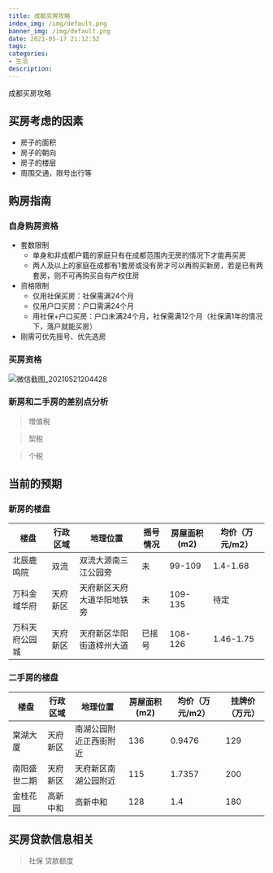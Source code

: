 ```yaml
---
title: 成都买房攻略
index_img: /img/default.png
banner_img: /img/default.png
date: 2021-05-17 21:12:52
tags:
categories:
- 生活
description:
---
```


成都买房攻略

<!-- more -->

## 买房考虑的因素
- 房子的面积
- 房子的朝向
- 房子的楼层
- 周围交通，限号出行等
## 购房指南

### 自身购房资格

- 套数限制
  - 单身和非成都户籍的家庭只有在成都范围内无房的情况下才能再买房
  - 两人及以上的家庭在成都有1套房或没有房才可以再购买新房，若是已有两套房，则不可再购买自有产权住房
- 资格限制
  - 仅用社保买房：社保需满24个月
  - 仅用户口买房：户口需满24个月
  - 用社保+户口买房：户口未满24个月，社保需满12个月（社保满1年的情况下，落户就能买房）
- 刚需可优先摇号、优先选房

### 买房资格

![微信截图_20210521204428](https://file.hyqup.cn/img/%E5%BE%AE%E4%BF%A1%E6%88%AA%E5%9B%BE_20210521204428.png)

### 新房和二手房的差别点分析

> 增值税 

> 契税 

> 个税  

## 当前的预期
### 新房的楼盘

| 楼盘           | 行政区域 | 地理位置                   | 摇号情况 | 房屋面积(m2) | 均价（万元/m2） |
| -------------- | -------- | -------------------------- | -------- | ------------ | --------------- |
| 北辰鹿鸣院     | 双流     | 双流大源南三江公园旁       | 未       | 99-109       | 1.4-1.68        |
| 万科金域华府   | 天府新区 | 天府新区天府大道华阳地铁旁 | 未       | 109-135      | 待定            |
| 万科天府公园城 | 天府新区 | 天府新区华阳街道梓州大道   | 已摇号   | 108-126      | 1.46-1.75       |



### 二手房的楼盘

| 楼盘         | 行政区域 | 地理位置               | 房屋面积(m2) | 均价（万元/m2） | 挂牌价（万元） |
| ------------ | -------- | ---------------------- | ------------ | --------------- | -------------- |
| 棠湖大厦     | 天府新区 | 南湖公园附近正西街附近 | 136          | 0.9476          | 129            |
| 南阳盛世二期 | 天府新区 | 天府新区南湖公园附近   | 115          | 1.7357          | 200            |
| 金桂花园     | 高新中和 | 高新中和               | 128          | 1.4             | 180            |

## 买房贷款信息相关

> 社保 贷款额度

